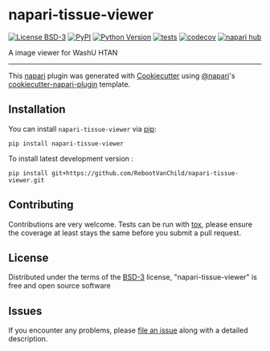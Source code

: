 # napari-tissue-viewer

[![License BSD-3](https://img.shields.io/pypi/l/napari-tissue-viewer.svg?color=green)](https://github.com/RebootVanChild/napari-tissue-viewer/raw/main/LICENSE)
[![PyPI](https://img.shields.io/pypi/v/napari-tissue-viewer.svg?color=green)](https://pypi.org/project/napari-tissue-viewer)
[![Python Version](https://img.shields.io/pypi/pyversions/napari-tissue-viewer.svg?color=green)](https://python.org)
[![tests](https://github.com/RebootVanChild/napari-tissue-viewer/workflows/tests/badge.svg)](https://github.com/RebootVanChild/napari-tissue-viewer/actions)
[![codecov](https://codecov.io/gh/RebootVanChild/napari-tissue-viewer/branch/main/graph/badge.svg)](https://codecov.io/gh/RebootVanChild/napari-tissue-viewer)
[![napari hub](https://img.shields.io/endpoint?url=https://api.napari-hub.org/shields/napari-tissue-viewer)](https://napari-hub.org/plugins/napari-tissue-viewer)

A image viewer for WashU HTAN

----------------------------------

This [napari] plugin was generated with [Cookiecutter] using [@napari]'s [cookiecutter-napari-plugin] template.

<!--
Don't miss the full getting started guide to set up your new package:
https://github.com/napari/cookiecutter-napari-plugin#getting-started

and review the napari docs for plugin developers:
https://napari.org/stable/plugins/index.html
-->

## Installation

You can install `napari-tissue-viewer` via [pip]:

    pip install napari-tissue-viewer



To install latest development version :

    pip install git+https://github.com/RebootVanChild/napari-tissue-viewer.git


## Contributing

Contributions are very welcome. Tests can be run with [tox], please ensure
the coverage at least stays the same before you submit a pull request.

## License

Distributed under the terms of the [BSD-3] license,
"napari-tissue-viewer" is free and open source software

## Issues

If you encounter any problems, please [file an issue] along with a detailed description.

[napari]: https://github.com/napari/napari
[Cookiecutter]: https://github.com/audreyr/cookiecutter
[@napari]: https://github.com/napari
[MIT]: http://opensource.org/licenses/MIT
[BSD-3]: http://opensource.org/licenses/BSD-3-Clause
[GNU GPL v3.0]: http://www.gnu.org/licenses/gpl-3.0.txt
[GNU LGPL v3.0]: http://www.gnu.org/licenses/lgpl-3.0.txt
[Apache Software License 2.0]: http://www.apache.org/licenses/LICENSE-2.0
[Mozilla Public License 2.0]: https://www.mozilla.org/media/MPL/2.0/index.txt
[cookiecutter-napari-plugin]: https://github.com/napari/cookiecutter-napari-plugin

[file an issue]: https://github.com/RebootVanChild/napari-tissue-viewer/issues

[napari]: https://github.com/napari/napari
[tox]: https://tox.readthedocs.io/en/latest/
[pip]: https://pypi.org/project/pip/
[PyPI]: https://pypi.org/
